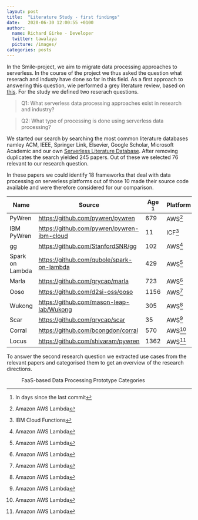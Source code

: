 ```yaml
---
layout: post
title:  "Literature Study - first findings"
date:   2020-06-30 12:00:55 +0100
author:
  name: Richard Girke - Developer
  twitter: tawalaya
  picture: /images/
categories: posts
---
```

In the Smile-project, we aim to migrate data processing approaches to serverless. In the course of the project we thus asked the question what reserach and industy have done so far in this field. As a first approach to answering this question, wie performed a grey literature review, based on [this](https://onlinelibrary.wiley.com/doi/epdf/10.1111/ijmr.12102). For the study we defined two reserach questions.
> Q1: What serverless data processing approaches exist in research and industry?

> Q2: What type of processing is done using serverless data processing?

We started our search by searching the most common literature databases namley ACM, IEEE, Springer Link, Elsevier, Google Scholar, Microsoft Academic and our own [Serverless Literature Database](https://www.ise.tu-berlin.de/menue/projekte/benchmarking_faas_platforms). After removing duplicates the search yielded 245 papers. Out of these we selected 76 relevant to our research question.
 


In these papers we could identify 18 frameworks that deal with data processing on serverless platforms out of those 10 made their source code available and were therefore considered for our comparison.


| Name        | Source                                      | Age [^1] | Platform|
|-------------|---------------------------------------------|----------|--------|
| PyWren      | https://github.com/pywren/pywren            | 679      |AWS[^2] |
| IBM PyWren  | https://github.com/pywren/pywren-ibm-cloud  | 11       |ICF[^3] |
| gg          | https://github.com/StanfordSNR/gg           | 102      |AWS[^2] |
|Spark on Lambda|https://github.com/qubole/spark-on-lambda  | 429      |AWS[^2] |
|Marla        | https://github.com/grycap/marla             | 723      |AWS[^2] |
|Ooso         | https://github.com/d2si-oss/ooso            | 1156     |AWS[^2] |
|Wukong       | https://github.com/mason-leap-lab/Wukong    | 305      |AWS[^2]|
|Scar         | https://github.com/grycap/scar              | 35       |AWS[^2] |
|Corral       | https://github.com/bcongdon/corral          | 570      |AWS[^2] |
| Locus       | https://github.com/shivaram/pywren          | 1362     |AWS[^2] |

To answer the second research question we extracted use cases from the relevant papers and categorised them to get an overview of the research directions. 

<figure class="align-center">
  <img src="{{ '/images/use-case-graph.png' | absolute_url }}" alt=""/>
  <figcaption>FaaS-based Data Processing Prototype Categories</figcaption>
</figure> 




[^1]: In days since the last commit
[^2]: Amazon AWS Lambda
[^3]: IBM Cloud Functions
